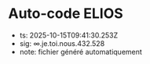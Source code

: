 # Auto-code ELIOS
- ts: 2025-10-15T09:41:30.253Z
- sig: ∞.je.toi.nous.432.528
- note: fichier généré automatiquement